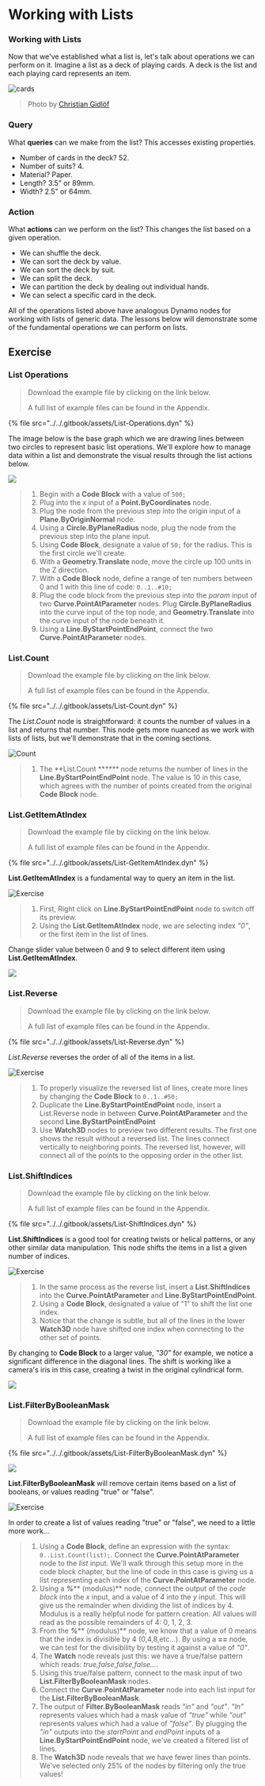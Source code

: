 # Working with Lists

### Working with Lists

Now that we've established what a list is, let's talk about operations we can perform on it. Imagine a list as a deck of playing cards. A deck is the list and each playing card represents an item.

![cards](../images/5-4/2/Playing\_cards\_modified.jpg)

> Photo by [Christian Gidlöf](https://commons.wikimedia.org/wiki/File:Playing\_cards\_modified.jpg)

### Query

What **queries** can we make from the list? This accesses existing properties.

* Number of cards in the deck? 52.
* Number of suits? 4.
* Material? Paper.
* Length? 3.5" or 89mm.
* Width? 2.5" or 64mm.

### Action

What **actions** can we perform on the list? This changes the list based on a given operation.

* We can shuffle the deck.
* We can sort the deck by value.
* We can sort the deck by suit.
* We can split the deck.
* We can partition the deck by dealing out individual hands.
* We can select a specific card in the deck.

All of the operations listed above have analogous Dynamo nodes for working with lists of generic data. The lessons below will demonstrate some of the fundamental operations we can perform on lists.

## **Exercise**

### **List Operations**

> Download the example file by clicking on the link below.
>
> A full list of example files can be found in the Appendix.

{% file src="../../.gitbook/assets/List-Operations.dyn" %}

The image below is the base graph which we are drawing lines between two circles to represent basic list operations. We'll explore how to manage data within a list and demonstrate the visual results through the list actions below.

![](<../images/5-4/2/working with list - list operation.jpg>)

> 1. Begin with a **Code Block** with a value of `500;`
> 2. Plug into the x input of a **Point.ByCoordinates** node.
> 3. Plug the node from the previous step into the origin input of a **Plane.ByOriginNormal** node.
> 4. Using a **Circle.ByPlaneRadius** node, plug the node from the previous step into the plane input.
> 5. Using **Code Block**, designate a value of `50;` for the radius. This is the first circle we'll create.
> 6. With a **Geometry.Translate** node, move the circle up 100 units in the Z direction.
> 7. With a **Code Block** node, define a range of ten numbers between 0 and 1 with this line of code: `0..1..#10;`
> 8. Plug the code block from the previous step into the _param_ input of two **Curve.PointAtParameter** nodes. Plug **Circle.ByPlaneRadius** into the curve input of the top node, and **Geometry.Translate** into the curve input of the node beneath it.
> 9. Using a **Line.ByStartPointEndPoint**, connect the two **Curve.PointAtParamete**_r_ nodes.

### List.Count

> Download the example file by clicking on the link below.
>
> A full list of example files can be found in the Appendix.

{% file src="../../.gitbook/assets/List-Count.dyn" %}

The _List.Count_ node is straightforward: it counts the number of values in a list and returns that number. This node gets more nuanced as we work with lists of lists, but we'll demonstrate that in the coming sections.

![Count](<../images/5-4/2/working with list - list operation - list count.jpg>)

> 1. The **List.Count **_****_ node returns the number of lines in the **Line.ByStartPointEndPoint** node. The value is 10 in this case, which agrees with the number of points created from the original **Code Block** node.

### List.GetItemAtIndex

> Download the example file by clicking on the link below.
>
> A full list of example files can be found in the Appendix.

{% file src="../../.gitbook/assets/List-GetItemAtIndex.dyn" %}

**List.GetItemAtIndex** is a fundamental way to query an item in the list.

![Exercise](<../images/5-4/2/working with list - get item index 01.jpg>)

> 1. First, Right click on **Line.ByStartPointEndPoint** node to switch off its preview.
> 2. Using the **List.GetItemAtIndex** node, we are selecting index _"0"_, or the first item in the list of lines.

Change slider value between 0 and 9 to select different item using **List.GetItemAtIndex**.

![](<../images/5-4/2/working with list - get item index 02.gif>)

### List.Reverse

> Download the example file by clicking on the link below.
>
> A full list of example files can be found in the Appendix.

{% file src="../../.gitbook/assets/List-Reverse.dyn" %}

_List.Reverse_ reverses the order of all of the items in a list.

![Exercise](<../images/5-4/2/working with list - list reverse.jpg>)

> 1. To properly visualize the reversed list of lines, create more lines by changing the **Code Block** to `0..1..#50;`
> 2. Duplicate the **Line.ByStartPointEndPoint** node, insert a List.Reverse node in between **Curve.PointAtParameter** and the second **Line.ByStartPointEndPoint**
> 3. Use **Watch3D** nodes to preview two different results. The first one shows the result without a reversed list. The lines connect vertically to neighboring points. The reversed list, however, will connect all of the points to the opposing order in the other list.

### List.ShiftIndices <a href="#listshiftindices" id="listshiftindices"></a>

> Download the example file by clicking on the link below.
>
> A full list of example files can be found in the Appendix.

{% file src="../../.gitbook/assets/List-ShiftIndices.dyn" %}

**List.ShiftIndices** is a good tool for creating twists or helical patterns, or any other similar data manipulation. This node shifts the items in a list a given number of indices.

![Exercise](<../images/5-4/2/working with list - shiftIndices 01.jpg>)

> 1. In the same process as the reverse list, insert a **List.ShiftIndices** into the **Curve.PointAtParameter** and **Line.ByStartPointEndPoint**.
> 2. Using a **Code Block**, designated a value of "1" to shift the list one index.
> 3. Notice that the change is subtle, but all of the lines in the lower **Watch3D** node have shifted one index when connecting to the other set of points.

By changing to **Code Block** to a larger value, _"30"_ for example, we notice a significant difference in the diagonal lines. The shift is working like a camera's iris in this case, creating a twist in the original cylindrical form.

![](<../images/5-4/2/working with list - shiftIndices 02.jpg>)

### List.FilterByBooleanMask <a href="#listfilterbybooleanmask" id="listfilterbybooleanmask"></a>

> Download the example file by clicking on the link below.
>
> A full list of example files can be found in the Appendix.

{% file src="../../.gitbook/assets/List-FilterByBooleanMask.dyn" %}

![](../images/5-4/2/ListFilterBool.png)

**List.FilterByBooleanMask** will remove certain items based on a list of booleans, or values reading "true" or "false".

![Exercise](<../images/5-4/2/working with list - filter by bool mask.jpg>)

In order to create a list of values reading "true" or "false", we need to a little more work...

> 1. Using a **Code Block**, define an expression with the syntax: `0..List.Count(list);`. Connect the **Curve.PointAtParameter** node to the _list_ input. We'll walk through this setup more in the code block chapter, but the line of code in this case is giving us a list representing each index of the **Curve.PointAtParameter** node.
> 2. Using a _**%**_** (modulus)** node, connect the output of the _code block_ into the _x_ input, and a value of _4_ into the _y_ input. This will give us the remainder when dividing the list of indices by 4. Modulus is a really helpful node for pattern creation. All values will read as the possible remainders of 4: 0, 1, 2, 3.
> 3. From the  _**%**_** (modulus)** node, we know that a value of 0 means that the index is divisible by 4 (0,4,8,etc...). By using a **==** node, we can test for the divisibility by testing it against a value of _"0"_.
> 4. The **Watch** node reveals just this: we have a true/false pattern which reads: _true,false,false,false..._.
> 5. Using this true/false pattern, connect to the mask input of two **List.FilterByBooleanMask** nodes.
> 6. Connect the **Curve.PointAtParameter** node into each list input for the **List.FilterByBooleanMask**.
> 7. The output of **Filter.ByBooleanMask** reads _"in"_ and _"out"_. _"In"_ represents values which had a mask value of _"true"_ while _"out"_ represents values which had a value of _"false"_. By plugging the _"in"_ outputs into the _startPoint_ and _endPoint_ inputs of a **Line.ByStartPointEndPoint** node, we've created a filtered list of lines.
> 8. The **Watch3D** node reveals that we have fewer lines than points. We've selected only 25% of the nodes by filtering only the true values!
